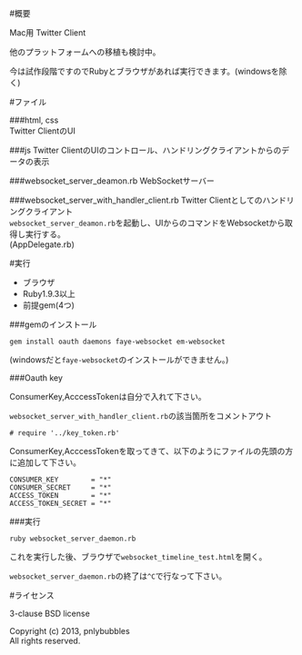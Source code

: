 #概要

Mac用 Twitter Client

他のプラットフォームへの移植も検討中。

今は試作段階ですのでRubyとブラウザがあれば実行できます。(windowsを除く)

#ファイル

###html, css  
Twitter ClientのUI

###js
Twitter ClientのUIのコントロール、ハンドリングクライアントからのデータの表示


###websocket_server_deamon.rb
WebSocketサーバー

###websocket_server_with_handler_client.rb
Twitter Clientとしてのハンドリングクライアント  
`websocket_server_deamon.rb`を起動し、UIからのコマンドをWebsocketから取得し実行する。  
(AppDelegate.rb)

#実行

* ブラウザ
* Ruby1.9.3以上
* 前提gem(4つ)

###gemのインストール

	gem install oauth daemons faye-websocket em-websocket

(windowsだと`faye-websocket`のインストールができません。)

###Oauth key

ConsumerKey,AcccessTokenは自分で入れて下さい。

`websocket_server_with_handler_client.rb`の該当箇所をコメントアウト

	# require '../key_token.rb'

ConsumerKey,AcccessTokenを取ってきて、以下のようにファイルの先頭の方に追加して下さい。

	CONSUMER_KEY        = "*"
	CONSUMER_SECRET     = "*"
	ACCESS_TOKEN        = "*"
	ACCESS_TOKEN_SECRET = "*"



###実行

	ruby websocket_server_daemon.rb

これを実行した後、ブラウザで`websocket_timeline_test.html`を開く。

`websocket_server_daemon.rb`の終了は`^C`で行なって下さい。


#ライセンス

3-clause BSD license

Copyright (c) 2013, pnlybubbles  
All rights reserved.